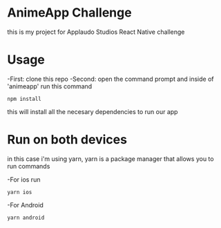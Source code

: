 # AnimeApp Challenge

this is my project for Applaudo Studios React Native challenge

# Usage

-First: clone this repo
-Second: open the command prompt and inside of 'animeapp' run this command

```
npm install
```

this will install all the necesary dependencies to run our app

# Run on both devices

in this case i'm using yarn, yarn is a package manager that allows you to run commands

-For ios run

```
yarn ios
```

-For Android

```
yarn android
```

